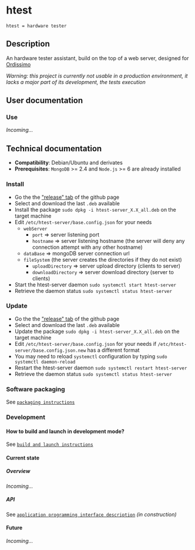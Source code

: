 # htest
`htest = hardware tester`

## Description
An hardware tester assistant, build on the top of a web server, designed for [Ordissimo](http://www.ordissimo.eu/en/about/change-mind)

*Warning: this project is currently not usable in a production environment, it lacks a major part of its development, the tests execution*

## User documentation
### Use
*Incoming...*

## Technical documentation
* __Compatibility__: Debian/Ubuntu and derivates
* __Prerequisites__: `MongoDB` >= 2.4 and `Node.js` >= 6 are already installed

### Install
* Go the the ["release" tab](https://github.com/Grenadingue/htest/releases) of the github page
* Select and download the last `.deb` available
* Install the package `sudo dpkg -i htest-server_X.X_all.deb` on the target machine
* Edit `/etc/htest-server/base.config.json` for your needs
  * `webServer`
    * `port` => server listening port
    * `hostname` => server listening hostname (the server will deny any connection attempt with any other hostname)
  * `dataBase` => mongoDB server connection url
  * `fileSystem` (the server creates the directories if they do not exist)
    * `uploadDirectory` => server upload directory (clients to server)
    * `downloadDirectory` => server download directory (server to clients)
* Start the htest-server daemon `sudo systemctl start htest-server`
* Retrieve the daemon status `sudo systemctl status htest-server`

### Update
* Go the the ["release" tab](https://github.com/Grenadingue/htest/releases) of the github page
* Select and download the last `.deb` available
* Update the package `sudo dpkg -i htest-server_X.X_all.deb` on the target machine
* Edit `/etc/htest-server/base.config.json` for your needs if `/etc/htest-server/base.config.json.new` has a different format
* You may need to reload `systemctl` configuration by typing `sudo systemctl daemon-reload`
* Restart the htest-server daemon `sudo systemctl restart htest-server`
* Retrieve the daemon status `sudo systemctl status htest-server`

### Software packaging
See [`packaging instructions`](htest-server/README.md)

### Development
#### How to build and launch in development mode?
See [`build and launch instructions`](htest-server/source/README.md)

#### Current state
##### Overview
*Incoming...*

##### API
See [`application programming interface description`](htest-server/source/documentation/API.md) *(in construction)*

#### Future
*Incoming...*

